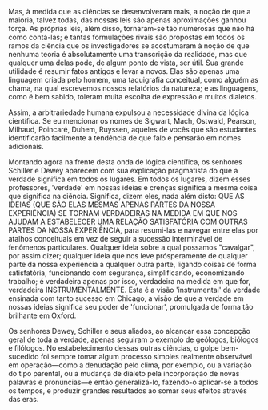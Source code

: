Mas, à medida que as ciências se desenvolveram mais, a noção de que a maioria, talvez todas, das nossas leis são apenas aproximações ganhou força. As próprias leis, além disso, tornaram-se tão numerosas que não há como contá-las; e tantas formulações rivais são propostas em todos os ramos da ciência que os investigadores se acostumaram à noção de que nenhuma teoria é absolutamente uma transcrição da realidade, mas que qualquer uma delas pode, de algum ponto de vista, ser útil. Sua grande utilidade é resumir fatos antigos e levar a novos. Elas são apenas uma linguagem criada pelo homem, uma taquigrafia conceitual, como alguém as chama, na qual escrevemos nossos relatórios da natureza; e as linguagens, como é bem sabido, toleram muita escolha de expressão e muitos dialetos.

Assim, a arbitrariedade humana expulsou a necessidade divina da lógica científica. Se eu mencionar os nomes de Sigwart, Mach, Ostwald, Pearson, Milhaud, Poincaré, Duhem, Ruyssen, aqueles de vocês que são estudantes identificarão facilmente a tendência de que falo e pensarão em nomes adicionais.

Montando agora na frente desta onda de lógica científica, os senhores Schiller e Dewey aparecem com sua explicação pragmatista do que a verdade significa em todos os lugares. Em todos os lugares, dizem esses professores, 'verdade' em nossas ideias e crenças significa a mesma coisa que significa na ciência. Significa, dizem eles, nada além disto: QUE AS IDEIAS (QUE SÃO ELAS MESMAS APENAS PARTES DA NOSSA EXPERIÊNCIA) SE TORNAM VERDADEIRAS NA MEDIDA EM QUE NOS AJUDAM A ESTABELECER UMA RELAÇÃO SATISFATÓRIA COM OUTRAS PARTES DA NOSSA EXPERIÊNCIA, para resumi-las e navegar entre elas por atalhos conceituais em vez de seguir a sucessão interminável de fenômenos particulares. Qualquer ideia sobre a qual possamos "cavalgar", por assim dizer; qualquer ideia que nos leve prósperamente de qualquer parte da nossa experiência a qualquer outra parte, ligando coisas de forma satisfatória, funcionando com segurança, simplificando, economizando trabalho; é verdadeira apenas por isso, verdadeira na medida em que for, verdadeira INSTRUMENTALMENTE. Esta é a visão 'instrumental' da verdade ensinada com tanto sucesso em Chicago, a visão de que a verdade em nossas ideias significa seu poder de 'funcionar', promulgada de forma tão brilhante em Oxford.

Os senhores Dewey, Schiller e seus aliados, ao alcançar essa concepção geral de toda a verdade, apenas seguiram o exemplo de geólogos, biólogos e filólogos. No estabelecimento dessas outras ciências, o golpe bem-sucedido foi sempre tomar algum processo simples realmente observável em operação—como a denudação pelo clima, por exemplo, ou a variação do tipo parental, ou a mudança de dialeto pela incorporação de novas palavras e pronúncias—e então generalizá-lo, fazendo-o aplicar-se a todos os tempos, e produzir grandes resultados ao somar seus efeitos através das eras.